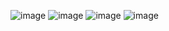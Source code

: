 ![image](https://github.com/MrUmmataliyev/fullweb/assets/145908814/100e8206-5abe-44fa-befd-82572360bdf6)
![image](https://github.com/MrUmmataliyev/fullweb/assets/145908814/2aa6e3b3-b820-405e-8467-42adf57b23b0)
![image](https://github.com/MrUmmataliyev/fullweb/assets/145908814/0e8ccecd-875b-4209-a8f6-4420b461f5bc)
![image](https://github.com/MrUmmataliyev/fullweb/assets/145908814/30ebc003-83ab-4608-b808-b6a3951388f1)
